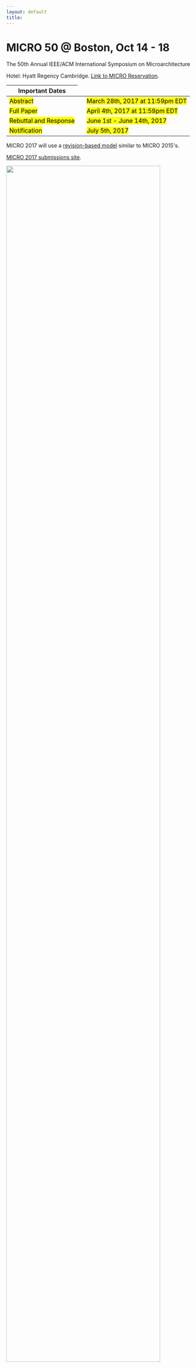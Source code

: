 ```yaml
---
layout: default
title: 
---
```


<div class="row">
 <div class="col-md-6">
  <h1>MICRO 50 @ Boston, Oct 14 - 18 </h1> 
  <p> The 50th Annual IEEE/ACM International Symposium on Microarchitecture </p>
  <p> Hotel: Hyatt Regency Cambridge. <a href="https://aws.passkey.com/go/Micro50Conference2017">Link to MICRO Reservation</a>.</p>
  <table>
     <thead>
       <tr>
       <th>Important Dates</th>
       </tr>
     </thead>
     <tbody>
      <tr>
      <td><mark>Abstract</mark></td>
      <td> </td>
      <td><mark> March 28th, 2017 at 11:59pm EDT</mark></td>
      </tr>
      <tr>
      <td><mark>Full Paper</mark></td>
      <td> </td>
      <td><mark>April 4th, 2017 at 11:59pm EDT</mark></td>
      </tr>
      <tr>
      <td><mark>Rebuttal and Response </mark></td>
      <td> </td>
      <td><mark> June 1st - June 14th, 2017 </mark> </td>
      </tr>
      <tr>
      <td><mark>Notification</mark></td>
      <td> </td>
      <td><mark> July 5th, 2017</mark></td>
      </tr>
     </tbody>
  </table>
  <p> </p>
  <p>MICRO 2017 will use a <a href = "{{ site.baseurl }}/Review/">revision-based model</a> similar to MICRO 2015's.</p>
  <p><a href="https://micro50.csail.mit.edu">MICRO 2017 submissions site</a>.</p>
 </div>
 <div class="col-md-6">
  <img class="img-responsive" src="{{ site.baseurl }}/images/boston.jpg" width="90%">
  <p></p>
 </div>
</div>


The 50th International Symposium on Microarchitecture is the premier forum for presenting, discussing, and debating innovative microarchitecture ideas and techniques for advanced computing and communication systems. This symposium brings together researchers in fields related to microarchitecture, compilers, chips, and systems for technical exchange on traditional microarchitecture topics and emerging research areas. The MICRO community has enjoyed a close interaction between academic researchers and industrial designers and we aim to continue this tradition at MICRO-50. In 2017, MICRO goes to Boston, USA. 


Follow us on Twitter  <a href="https://twitter.com/MicroArchConf">@MicroArchConf</a> and share your thoughts, news and experience about the MICRO 50 conference with <a href="https://twitter.com/hashtag/MICRO50?src=hash"> [#MICRO50] </a> 


<a class="twitter-timeline" height="300px" width="600px" href="https://twitter.com/MicroArchConf"
data-widget-id="579313990217699328" style="float: right ;">Tweets </a>
<script>!function(d,s,id){var
js,fjs=d.getElementsByTagName(s)[0],p=/^http:/.test(d.location)?'http':'https';if(!d.getElementById(id)){js=d.createElement(s);js.id=id;js.src=p+"://platform.twitter.com/widgets.js";fjs.parentNode.insertBefore(js,fjs);}}(document,"script","twitter-wjs");</script> 


-------------------------------------------------------------------------------


## We thank our generous sponsors



<table width="806" height="128" border="0" align="center">
<tbody>
<tr>
<td height="19" colspan="5">
<p align="center">
<span class="style9"><strong><span style="font-size:20px;"><span style="font-family:trebuchet ms,helvetica,sans-serif;">
              Gold Sponsors </span></span></strong></span></p>
          </td>
        </tr>
        <tr>
          <td height="9" align="center" valign="top" width="180">
            <img border="0" src="{{ site.baseurl }}/images/arm_logo.png" height="75">
          </td>
          <td height="9" align="center" valign="top" style="padding-right: 20px;" width="400">
            <img border="0" src="{{ site.baseurl }}/images/Oracle.png" height="45"> 
          </td>
          <td height="9" align="center" valign="top" width="180">
            <img border="0" src="{{ site.baseurl }}/images/qualcomm.png" height="75"> 
          </td>
        </tr>
         <tr>
          <td height="9" align="center" valign="top" width="100">
            <img border="0" src="{{ site.baseurl }}/images/Intel.png" height="90">
          </td>
           <td height="9" align="center" valign="top" width="100">
            <img border="0" src="{{ site.baseurl }}/images/Huawei-logo-veritical.png" height="125"> 
          </td>
          <td height="9" align="center" valign="top" style="padding-right: 20px;" width="400">
            <img border="0" src="{{ site.baseurl }}/images/IBM.png" height="75"> 
          </td>
          <td height="9" align="center" valign="top" width="180">
            <img border="0" src="{{ site.baseurl }}/images/Cavium.jpeg" height="75"> 
          </td>
         
        </tr>

          <tr>
          <td height="19" colspan="5">
            <p align="center">
            <span class="style9"><strong><span style="font-size:20px;"><span style="font-family:trebuchet ms,helvetica,sans-serif;">
              Silver Sponsors </span></span></strong></span></p>
          </td>
        </tr>
        <tr>
          <td height="9" align="center" valign="top" width="207">
            <img border="0" src="{{ site.baseurl }}/images/microsoft-logo.png" height="75">
          </td>
         <td height="9" align="center" valign="top" style="padding-right: 20px;" width="207">
            <img border="0" src="{{ site.baseurl }}/images/Facebook.jpg" height="90">
          </td>

        </tr>

        <tr>
          <td height="19" colspan="5">
            <p align="center">
            <span class="style9"><strong><span style="font-size:20px;"><span style="font-family:trebuchet ms,helvetica,sans-serif;">
              Bronze Sponsors </span></span></strong></span></p>
          </td>
        </tr>
        <tr>
          <td height="9" align="center" valign="top" width="207">
            <img border="0" src="{{ site.baseurl }}/images/VMW_Research_BLK.png" height="30">
          </td>
        </tr>


        <tr>
          <td height="19" colspan="5">
            <p align="center">
            <span class="style9"><strong><span style="font-size:20px;"><span style="font-family:trebuchet ms,helvetica,sans-serif;">
              Technical Sponsors:</span></span></strong></span></p>
          </td>
        </tr>
        <tr>
          <td height="9" align="center" valign="top" width="180">
            <font size="3" color="#000000">ACM SIGMICRO</font><br>
            <img border="0" src="{{ site.baseurl }}/images/acm.jpg" height="90">
          </td>
          <td height="9" align="center" valign="top" width="207">
            <img border="0" src="{{ site.baseurl }}/images/ieee.jpg" height="90">
          </td>
        </tr>
</tbody>
</table>
